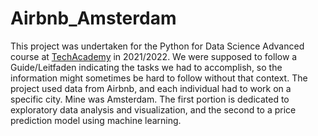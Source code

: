 # Airbnb_Amsterdam
This project was undertaken for the Python for Data Science Advanced course at [TechAcademy](https://www.tech-academy.io/) in 2021/2022. 
We were supposed to follow a Guide/Leitfaden indicating the tasks we had to accomplish, so the information might sometimes be hard to follow without that context.
The project used data from Airbnb, and each individual had to work on a specific city. Mine was Amsterdam.
The first portion is dedicated to exploratory data analysis and visualization, and the second to a price prediction model using machine learning.
